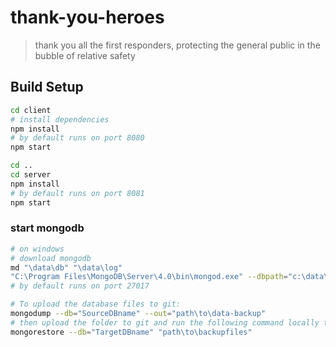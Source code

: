 # thank-you-heroes

> thank you all the first responders, protecting the general public in the bubble of relative safety

## Build Setup

``` bash
cd client
# install dependencies
npm install
# by default runs on port 8080
npm start

cd ..
cd server
npm install
# by default runs on port 8081
npm start
```
### start mongodb
``` bash
# on windows
# download mongodb
md "\data\db" "\data\log"
"C:\Program Files\MongoDB\Server\4.0\bin\mongod.exe" --dbpath="c:\data\db"
# by default runs on port 27017

# To upload the database files to git:
mongodump --db="SourceDBname" --out="path\to\data-backup"
# then upload the folder to git and run the following command locally to update your local database.
mongorestore --db="TargetDBname" "path\to\backupfiles"
```